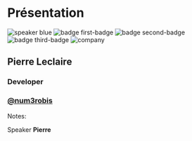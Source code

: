 <!-- .slide: class="speaker-slide blue" -->

# Présentation

![speaker blue](./assets/images/speaker-pierre.jfif)
![badge first-badge](./assets/images/vue-logo.png)
![badge second-badge](./assets/images/angular-logo.png)
![badge third-badge](./assets/images/svelte-logo.png)
![company](./assets/images/logo-SFEIR-blanc.png)

<h2>Pierre <span>Leclaire</span></h2>

### Developer

<!-- .element: class="icon-rule icon-first" -->

### [@num3robis](https://twitter.com/num3robis)

<!-- .element: class="icon-second" -->

Notes:

Speaker **Pierre**
